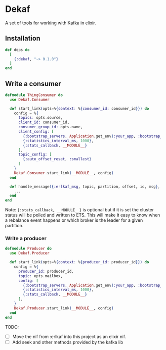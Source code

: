 # Dekaf
A set of tools for working with Kafka in elixir. 

## Installation

```elixir
def deps do
  [
    {:dekaf, "~> 0.1.0"}
  ]
end
```

## Write a consumer
```elixir
defmodule ThingConsumer do
  use Dekaf.Consumer

  def start_link(opts=%{context: %{consumer_id: consumer_id}}) do
    config = %{
      topics: opts.source, 
      client_id: consumer_id, 
      consumer_group_id: opts.name, 
      client_config: [
        {:bootstrap_servers, Application.get_env(:your_app, :bootstrap_servers)},
        {:statistics_interval_ms, 1000}, 
        {:stats_callback, __MODULE__}
      ], 
      topic_config: [
        {:auto_offset_reset, :smallest}
      ]
    }
    Dekaf.Consumer.start_link(__MODULE__, config)
  end

  def handle_message({:erlkaf_msg, topic, partition, offset, id, msg}, state) do
    ...
  end
end

```

Note: `{:stats_callback, __MODULE__}` is optional but if it is set the cluster status will be polled and written to ETS. This will make it easy to know when a rebalance event happens or which broker is the leader for a given partition. 

### Write a producer

```elixir
defmodule Producer do
  use Dekaf.Producer

  def start_link(opts=%{context: %{producer_id: producer_id}}) do
    config = %{
      producer_id: producer_id, 
      topic: opts.mailbox,
      config: [
        {:bootstrap_servers, Application.get_env(:your_app, :bootstrap_servers)},
        {:statistics_interval_ms, 1000}, 
        {:stats_callback, __MODULE__}
      ],
    }
    Dekaf.Producer.start_link(__MODULE__, config)
  end
end

```

TODO:
- [ ] Move the nif from :erlkaf into this project as an elixir nif. 
- [ ] Add seek and other methods provided by the kafka lib
